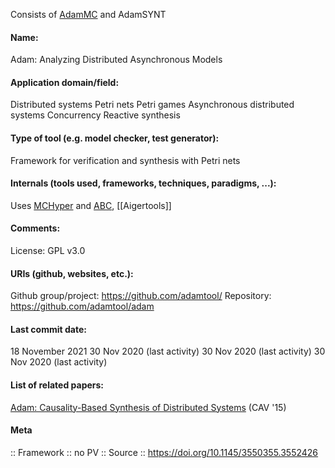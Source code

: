 Consists of [AdamMC](../Checkers/AdamMC.md) and AdamSYNT

#### Name:
Adam: Analyzing Distributed Asynchronous Models

#### Application domain/field:
Distributed systems
Petri nets
Petri games
Asynchronous distributed systems
Concurrency
Reactive synthesis

#### Type of tool (e.g. model checker, test generator):
Framework for verification and synthesis with Petri nets

#### Internals (tools used, frameworks, techniques, paradigms, ...):
Uses [MCHyper](../Checkers/MCHyper.md) and [ABC](ABC.md), [[Aigertools]]

#### Comments:
License: GPL v3.0

#### URIs (github, websites, etc.):
Github group/project: https://github.com/adamtool/
Repository: https://github.com/adamtool/adam

#### Last commit date:
18 November 2021
30 Nov 2020 (last activity)
30 Nov 2020 (last activity)
30 Nov 2020 (last activity)

#### List of related papers:
[Adam: Causality-Based Synthesis of Distributed Systems](https://doi.org/10.1007/978-3-319-21690-4_25) (CAV '15)

#### Meta
:: Framework
:: no PV
:: Source :: https://doi.org/10.1145/3550355.3552426
